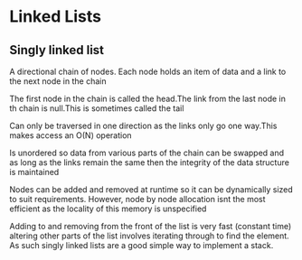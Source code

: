 # Linked Lists

## Singly linked list

A directional chain of nodes. Each node holds an item of data and a link to the next node in the chain


The first node in the chain is called the head.The link from the last node in th chain is null.This is sometimes called the tail

Can only be traversed in one direction as the links only go one way.This makes access an O(N) operation

Is unordered so data from various parts of the chain can be swapped and as long as the links remain the same then the integrity of the data structure is maintained

Nodes can be added and removed at runtime so it can be dynamically sized to suit requirements. However, node by node allocation isnt the most efficient as the locality of this memory is unspecified

Adding to and removing from the front of the list is very fast (constant time) altering other parts of the list involves iterating through to find the element. As such singly linked lists are a good simple way to implement a stack.

